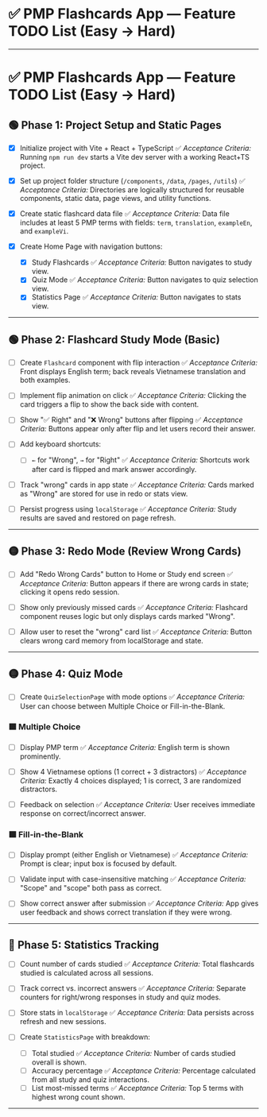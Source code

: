 # ✅ PMP Flashcards App — Feature TODO List (Easy → Hard)

---

# ✅ PMP Flashcards App — Feature TODO List (Easy → Hard)

## 🟢 Phase 1: Project Setup and Static Pages

* [x] Initialize project with Vite + React + TypeScript
  ✅ *Acceptance Criteria:* Running `npm run dev` starts a Vite dev server with a working React+TS project.

* [x] Set up project folder structure (`/components`, `/data`, `/pages`, `/utils`)
  ✅ *Acceptance Criteria:* Directories are logically structured for reusable components, static data, page views, and utility functions.

* [x] Create static flashcard data file
  ✅ *Acceptance Criteria:* Data file includes at least 5 PMP terms with fields: `term`, `translation`, `exampleEn`, and `exampleVi`.

* [x] Create Home Page with navigation buttons:

  * [x] Study Flashcards
    ✅ *Acceptance Criteria:* Button navigates to study view.
  * [x] Quiz Mode
    ✅ *Acceptance Criteria:* Button navigates to quiz selection view.
  * [x] Statistics Page
    ✅ *Acceptance Criteria:* Button navigates to stats view.

---

## 🟢 Phase 2: Flashcard Study Mode (Basic)

* [ ] Create `Flashcard` component with flip interaction
  ✅ *Acceptance Criteria:* Front displays English term; back reveals Vietnamese translation and both examples.

* [ ] Implement flip animation on click
  ✅ *Acceptance Criteria:* Clicking the card triggers a flip to show the back side with content.

* [ ] Show "✅ Right" and "❌ Wrong" buttons after flipping
  ✅ *Acceptance Criteria:* Buttons appear only after flip and let users record their answer.

* [ ] Add keyboard shortcuts:

  * [ ] `←` for "Wrong", `→` for "Right"
    ✅ *Acceptance Criteria:* Shortcuts work after card is flipped and mark answer accordingly.

* [ ] Track "wrong" cards in app state
  ✅ *Acceptance Criteria:* Cards marked as "Wrong" are stored for use in redo or stats view.

* [ ] Persist progress using `localStorage`
  ✅ *Acceptance Criteria:* Study results are saved and restored on page refresh.

---

## 🟡 Phase 3: Redo Mode (Review Wrong Cards)

* [ ] Add "Redo Wrong Cards" button to Home or Study end screen
  ✅ *Acceptance Criteria:* Button appears if there are wrong cards in state; clicking it opens redo session.

* [ ] Show only previously missed cards
  ✅ *Acceptance Criteria:* Flashcard component reuses logic but only displays cards marked "Wrong".

* [ ] Allow user to reset the "wrong" card list
  ✅ *Acceptance Criteria:* Button clears wrong card memory from localStorage and state.

---

## 🟡 Phase 4: Quiz Mode

* [ ] Create `QuizSelectionPage` with mode options
  ✅ *Acceptance Criteria:* User can choose between Multiple Choice or Fill-in-the-Blank.

### 🟩 Multiple Choice

* [ ] Display PMP term
  ✅ *Acceptance Criteria:* English term is shown prominently.

* [ ] Show 4 Vietnamese options (1 correct + 3 distractors)
  ✅ *Acceptance Criteria:* Exactly 4 choices displayed; 1 is correct, 3 are randomized distractors.

* [ ] Feedback on selection
  ✅ *Acceptance Criteria:* User receives immediate response on correct/incorrect answer.

### 🟩 Fill-in-the-Blank

* [ ] Display prompt (either English or Vietnamese)
  ✅ *Acceptance Criteria:* Prompt is clear; input box is focused by default.

* [ ] Validate input with case-insensitive matching
  ✅ *Acceptance Criteria:* "Scope" and "scope" both pass as correct.

* [ ] Show correct answer after submission
  ✅ *Acceptance Criteria:* App gives user feedback and shows correct translation if they were wrong.

---

## 🔴 Phase 5: Statistics Tracking

* [ ] Count number of cards studied
  ✅ *Acceptance Criteria:* Total flashcards studied is calculated across all sessions.

* [ ] Track correct vs. incorrect answers
  ✅ *Acceptance Criteria:* Separate counters for right/wrong responses in study and quiz modes.

* [ ] Store stats in `localStorage`
  ✅ *Acceptance Criteria:* Data persists across refresh and new sessions.

* [ ] Create `StatisticsPage` with breakdown:

  * [ ] Total studied
    ✅ *Acceptance Criteria:* Number of cards studied overall is shown.
  * [ ] Accuracy percentage
    ✅ *Acceptance Criteria:* Percentage calculated from all study and quiz interactions.
  * [ ] List most-missed terms
    ✅ *Acceptance Criteria:* Top 5 terms with highest wrong count shown.

---


